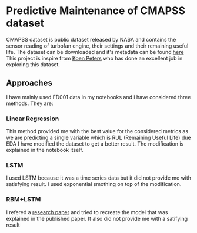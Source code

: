 # Predictive Maintenance of CMAPSS dataset
 CMAPSS dataset is public dataset released by NASA and contains the sensor reading of turbofan engine, their settings and their remaining useful life. The dataset can be downloaded and it's metadata can be found [here](https://data.nasa.gov/Aerospace/CMAPSS-Jet-Engine-Simulated-Data/ff5v-kuh6/about_data)
 This project is inspire from [Koen Peters](https://github.com/kpeters/exploring-nasas-turbofan-dataset/tree/master) who has done an excellent job in exploring this dataset.
 ## Approaches
  I have mainly used FD001 data in my notebooks and i have considered three methods. They are:
  ### Linear Regression 
This method provided me with the best value for the considered metrics as we are predicting a single variable which is RUL (Remaining Useful Life) due EDA I have modified the dataset to get a better result. 
The modification is explained in the notebook itself.
  ### LSTM
I used LSTM because it was a time series data but it did not provide me with satisfying result. I used exponential smothing on top of the modification.
  ### RBM+LSTM
I refered a [research paper](https://www.sciencedirect.com/science/article/pii/S0951832018307506) and tried to recreate the model that was explained in the published paper. It also did not provide me with a satifying result

